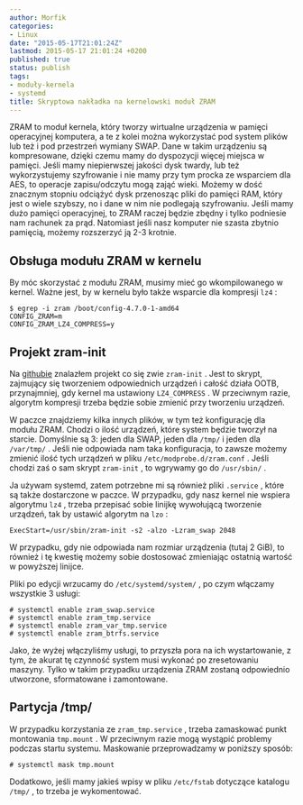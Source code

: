 ```yaml
---
author: Morfik
categories:
- Linux
date: "2015-05-17T21:01:24Z"
lastmod: 2015-05-17 21:01:24 +0200
published: true
status: publish
tags:
- moduły-kernela
- systemd
title: Skryptowa nakładka na kernelowski moduł ZRAM
---
```


ZRAM to moduł kernela, który tworzy wirtualne urządzenia w pamięci operacyjnej komputera, a te z
kolei można wykorzystać pod system plików lub też i pod przestrzeń wymiany SWAP. Dane w takim
urządzeniu są kompresowane, dzięki czemu mamy do dyspozycji więcej miejsca w pamięci. Jeśli mamy
niepierwszej jakości dysk twardy, lub też wykorzystujemy szyfrowanie i nie mamy przy tym procka ze
wsparciem dla AES, to operacje zapisu/odczytu mogą zająć wieki. Możemy w dość znacznym stopniu
odciążyć dysk przenosząc pliki do pamięci RAM, który jest o wiele szybszy, no i dane w nim nie
podlegają szyfrowaniu. Jeśli mamy dużo pamięci operacyjnej, to ZRAM raczej będzie zbędny i tylko
podniesie nam rachunek za prąd. Natomiast jeśli nasz komputer nie szasta zbytnio pamięcią, możemy
rozszerzyć ją 2-3 krotnie.

<!--more-->
## Obsługa modułu ZRAM w kernelu

By móc skorzystać z modułu ZRAM, musimy mieć go wkompilowanego w kernel. Ważne jest, by w kernelu
było także wsparcie dla kompresji `lz4` :

    $ egrep -i zram /boot/config-4.7.0-1-amd64
    CONFIG_ZRAM=m
    CONFIG_ZRAM_LZ4_COMPRESS=y

## Projekt zram-init

Na [githubie](https://github.com/vaeth/zram-init/) znalazłem projekt co się zwie `zram-init` . Jest
to skrypt, zajmujący się tworzeniem odpowiednich urządzeń i całość działa OOTB, przynajmniej, gdy
kernel ma ustawiony `LZ4_COMPRESS` . W przeciwnym razie, algorytm kompresji trzeba będzie sobie
zmienić przy tworzeniu urządzeń.

W paczce znajdziemy kilka innych plików, w tym też konfigurację dla modułu ZRAM. Chodzi o ilość
urządzeń, które system będzie tworzył na starcie. Domyślnie są 3: jeden dla SWAP, jeden dla `/tmp/`
i jeden dla `/var/tmp/` . Jeśli nie odpowiada nam taka konfiguracja, to zawsze możemy zmienić ilość
tych urządzeń w pliku `/etc/modprobe.d/zram.conf` . Jeśli chodzi zaś o sam skrypt `zram-init` , to
wgrywamy go do `/usr/sbin/` .

Ja używam systemd, zatem potrzebne mi są również pliki `.service` , które są także dostarczone w
paczce. W przypadku, gdy nasz kernel nie wspiera algorytmu `lz4` , trzeba przepisać sobie linijkę
wywołującą tworzenie urządzeń, tak by ustawić algorytm na `lzo` :

    ExecStart=/usr/sbin/zram-init -s2 -alzo -Lzram_swap 2048

W przypadku, gdy nie odpowiada nam rozmiar urządzenia (tutaj 2 GiB), to również i tę kwestię możemy
sobie dostosować zmieniając ostatnią wartość w powyższej linijce.

Pliki po edycji wrzucamy do `/etc/systemd/system/` , po czym włączamy wszystkie 3 usługi:

    # systemctl enable zram_swap.service
    # systemctl enable zram_tmp.service
    # systemctl enable zram_var_tmp.service
    # systemctl enable zram_btrfs.service

Jako, że wyżej włączyliśmy usługi, to przyszła pora na ich wystartowanie, z tym, że akurat tę
czynność system musi wykonać po zresetowaniu maszyny. Tylko w takim przypadku urządzenia ZRAM
zostaną odpowiednio utworzone, sformatowane i zamontowane.

## Partycja /tmp/

W przypadku korzystania ze `zram_tmp.service` , trzeba zamaskować punkt montowania `tmp.mount` . W
przeciwnym razie mogą wystąpić problemy podczas startu systemu. Maskowanie przeprowadzamy w poniższy
sposób:

    # systemctl mask tmp.mount

Dodatkowo, jeśli mamy jakieś wpisy w pliku `/etc/fstab` dotyczące katalogu `/tmp/` , to trzeba je
wykomentować.

